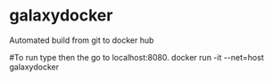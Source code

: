 # galaxydocker
Automated build from git to docker hub

#To run type then the go to localhost:8080.
 docker run -it --net=host galaxydocker
 
 
